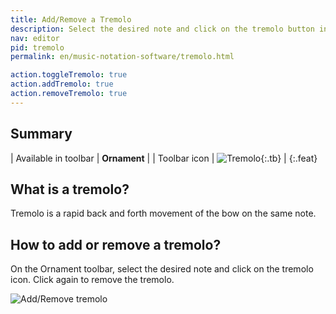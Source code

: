 ```yaml
---
title: Add/Remove a Tremolo
description: Select the desired note and click on the tremolo button in the Ornament menu.
nav: editor
pid: tremolo
permalink: en/music-notation-software/tremolo.html

action.toggleTremolo: true
action.addTremolo: true
action.removeTremolo: true
---
```


## Summary

| Available in toolbar | **Ornament** |
| Toolbar icon | ![Tremolo](https://prod.flat-cdn.com/img/icons/editorActions/tremolo.svg){:.tb} |
{:.feat}

## What is a tremolo?

Tremolo is a rapid back and forth movement of the bow on the same note.

## How to add or remove a tremolo?

On the Ornament toolbar, select the desired note and click on the tremolo icon. Click again to remove the tremolo.

![Add/Remove tremolo](/help/assets/img/editor/tremolo.gif)
